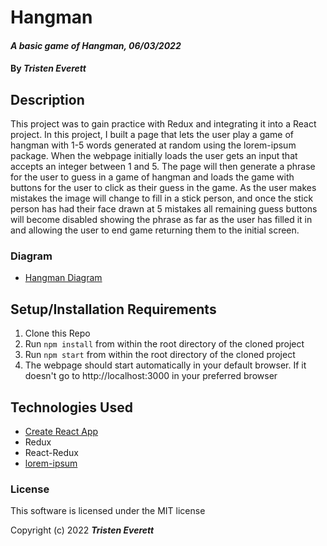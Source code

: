 # Hangman

#### _A basic game of Hangman, 06/03/2022_

#### By _**Tristen Everett**_

## Description

This project was to gain practice with Redux and integrating it into a React project. In this project, I built a page that lets the user play a game of hangman with 1-5 words generated at random using the lorem-ipsum package. When the webpage initially loads the user gets an input that accepts an integer between 1 and 5. The page will then generate a phrase for the user to guess in a game of hangman and loads the game with buttons for the user to click as their guess in the game. As the user makes mistakes the image will change to fill in a stick person, and once the stick person has had their face drawn at 5 mistakes all remaining guess buttons will become disabled showing the phrase as far as the user has filled it in and allowing the user to end game returning them to the initial screen.

### Diagram

* [Hangman Diagram](hangman.pdf)

## Setup/Installation Requirements

1. Clone this Repo
2. Run `npm install` from within the root directory of the cloned project
3. Run `npm start` from within the root directory of the cloned project
4. The webpage should start automatically in your default browser. If it doesn't go to http://localhost:3000 in your preferred browser

## Technologies Used

* [Create React App](https://github.com/facebook/create-react-app)
* Redux
* React-Redux
* [lorem-ipsum](https://www.npmjs.com/package/lorem-ipsum)

### License

This software is licensed under the MIT license

Copyright (c) 2022 **_Tristen Everett_**